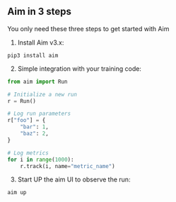 ## Aim in 3 steps

You only need these three steps to get started with Aim

1. Install Aim v3.x:

```shell
pip3 install aim
```

2. Simple integration with your training code:

```python
from aim import Run

# Initialize a new run
r = Run()

# Log run parameters
r["foo"] = {
    "bar": 1,
    "baz": 2,
}

# Log metrics
for i in range(1000):
    r.track(i, name="metric_name")

```

3. Start UP the aim UI to observe the run:

```shell
aim up

```
